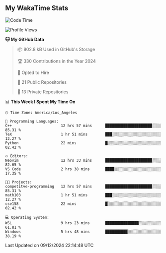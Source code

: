 ## My WakaTime Stats
<!--START_SECTION:waka-->
![Code Time](http://img.shields.io/badge/Code%20Time-193%20hrs%2054%20mins-blue)

![Profile Views](http://img.shields.io/badge/Profile%20Views-0-blue)

**🐱 My GitHub Data** 

> 📦 802.8 kB Used in GitHub's Storage 
 > 
> 🏆 330 Contributions in the Year 2024
 > 
> 💼 Opted to Hire
 > 
> 📜 21 Public Repositories 
 > 
> 🔑 13 Private Repositories 
 > 
📊 **This Week I Spent My Time On** 

```text
🕑︎ Time Zone: America/Los_Angeles

💬 Programming Languages: 
C++                      12 hrs 57 mins      █████████████████████░░░░   85.31 % 
TeX                      1 hr 51 mins        ███░░░░░░░░░░░░░░░░░░░░░░   12.27 % 
Python                   22 mins             █░░░░░░░░░░░░░░░░░░░░░░░░   02.42 % 

🔥 Editors: 
Neovim                   12 hrs 33 mins      █████████████████████░░░░   82.65 % 
VS Code                  2 hrs 38 mins       ████░░░░░░░░░░░░░░░░░░░░░   17.35 % 

🐱‍💻 Projects: 
competitve-programming   12 hrs 57 mins      █████████████████████░░░░   85.31 % 
math103                  1 hr 51 mins        ███░░░░░░░░░░░░░░░░░░░░░░   12.27 % 
cse158                   22 mins             █░░░░░░░░░░░░░░░░░░░░░░░░   02.42 % 

💻 Operating System: 
WSL                      9 hrs 23 mins       ███████████████░░░░░░░░░░   61.81 % 
Windows                  5 hrs 48 mins       ██████████░░░░░░░░░░░░░░░   38.19 % 
```


 Last Updated on 09/12/2024 22:14:48 UTC
<!--END_SECTION:waka-->
